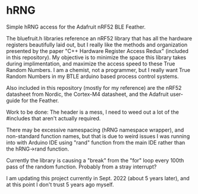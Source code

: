 # hRNG
Simple hRNG access for the Adafruit nRF52 BLE Feather.

The bluefruit.h libraries reference an nRF52 library that has all the hardware registers beautifully laid out, but I really like the methods and organization presented by the paper "C++ Hardware Register Access Redux" (included in this repository).  My objective is to minimize the space this library takes during implimentation, and maximize the access speed to these True Random Numbers.  I am a chemist, not a programmer, but I really want True Random Numbers in my BTLE arduino based process control systems.

Also included in this repository (mostly for my reference) are the nRF52 datasheet from Nordic, the Cortex-M4 datasheet, and the Adafruit user-guide for the Feather.

Work to be done:
The header is a mess, I need to weed out a lot of the #includes that aren't actually required.

There may be excessive namespacing (hRNG namespace wrapper), and non-standard function names, but that is due to weird issues I was running into with Arduino IDE using "rand" function from the main IDE rather than the hRNG->rand function.

Currently the library is causing a "break" from the "for" loop every 100th pass of the random function. Probably from a stray interrupt?

I am updating this project currently in Sept. 2022 (about 5 years later), and at this point I don't trust 5 years ago myself.

